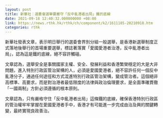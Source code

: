 ```yaml
---
layout: post
title: 新華社：選委會選舉要嚴守「反中亂港者出局」鐵的底線
date: 2021-09-18 12:40:32.000000000 +08:00
link: https://news.rthk.hk/rthk/ch/component/k2/1611185-20210918.htm
categories: rthk
---
```


新華社發表文章，表示明日舉行的選委會界別分組一般選舉，是香港新選舉制度正式落地後舉行的首場重要選舉，標誌著落實「愛國愛港者治港，反中亂港者出局」，認為這是鐵的底線，絕不容許觸碰。

文章認為，選舉安全是事關國家主權、安全、發展利益和香港繁榮穩定的大是大非問題，進入特別行政區管治架構的人，必須是愛國愛港者，絕不容許任何一個反中亂港分子，通過任何途徑和方式混進特別行政區管治架構，變成管治者。這個絕非高標準、高要求，而是對治港者最低限度的法律與政治倫理要求，是全面準確貫徹「一國兩制」方針必須遵循的根本原則。

文章認為，只有嚴格守住「反中亂港者出局」這條鐵的底線，確保香港特別行政區的管治權牢牢掌握在愛國愛港者手中，香港才有可能進一步完成由治及興的關鍵轉變，最終實現良政善治。
